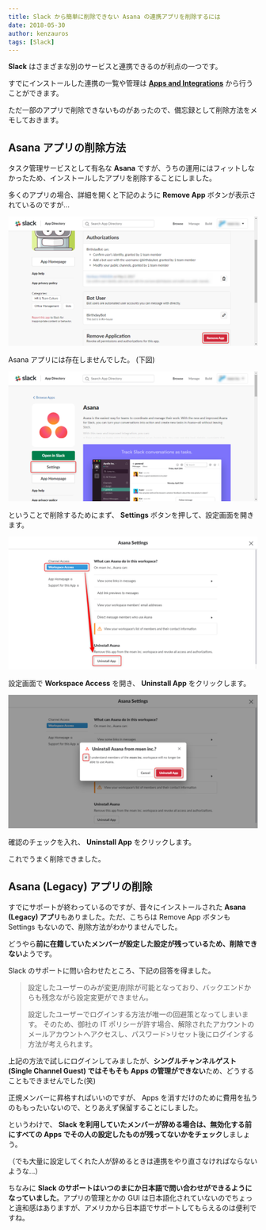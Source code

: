 ```yaml
---
title: Slack から簡単に削除できない Asana の連携アプリを削除するには
date: 2018-05-30
author: kenzauros
tags: [Slack]
---
```


**Slack** はさまざまな別のサービスと連携できるのが利点の一つです。

すでにインストールした連携の一覧や管理は **[Apps and Integrations](https://my.slack.com/apps/manage)** から行うことができます。

ただ一部のアプリで削除できないものがあったので、備忘録として削除方法をメモしておきます。

## Asana アプリの削除方法

タスク管理サービスとして有名な **Asana** ですが、うちの運用にはフィットしなかったため、インストールしたアプリを削除することにしました。

多くのアプリの場合、詳細を開くと下記のように **Remove App** ボタンが表示されているのですが... 

![Remove app from Slack](images/remove-asana-app-from-slack-1.png)

Asana アプリには存在しませんでした。 (下図)

![Remove Asan app from Slack](images/remove-asana-app-from-slack-2.png)

ということで削除するためにまず、 **Settings** ボタンを押して、設定画面を開きます。

![Remove Asan app from Slack](images/remove-asana-app-from-slack-3.png)

設定画面で **Workspace Access** を開き、 **Uninstall App** をクリックします。

![Remove Asan app from Slack](images/remove-asana-app-from-slack-4.png)

確認のチェックを入れ、 **Uninstall App** をクリックします。

これでうまく削除できました。

## Asana (Legacy) アプリの削除

すでにサポートが終わっているのですが、昔々にインストールされた **Asana (Legacy) アプリ**もありました。ただ、こちらは Remove App ボタンも Settings もないので、削除方法がわかりませんでした。

どうやら**前に在籍していたメンバーが設定した設定が残っているため、削除できない**ようです。

Slack のサポートに問い合わせたところ、下記の回答を得ました。

>設定したユーザーのみが変更/削除が可能となっており、バックエンドからも残念ながら設定変更ができません。
>
>設定したユーザーでログインする方法が唯一の回避策となってしまいます。
>そのため、御社の IT ポリシーが許す場合、解除されたアカウントのメールアカウントへアクセスし、パスワード>リセット後にログインする方法が考えられます。

上記の方法で試しにログインしてみましたが、**シングルチャンネルゲスト (Single Channel Guest) ではそもそも Apps の管理ができない**ため、どうすることもできませんでした(笑)

正規メンバーに昇格すればいいのですが、 Apps を消すだけのために費用を払うのももったいないので、とりあえず保留することにしました。

というわけで、 **Slack を利用していたメンバーが辞める場合は、無効化する前にすべての Apps でその人の設定したものが残ってないかをチェック**しましょう。

（でも大量に設定してくれた人が辞めるときは連携をやり直さなければならないような...）

ちなみに **Slack のサポートはいつのまにか日本語で問い合わせができるようになっていました**。アプリの管理とかの GUI は日本語化されていないのでちょっと違和感はありますが、アメリカから日本語でサポートしてもらえるのは便利ですね。
